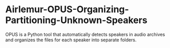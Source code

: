# Airlemur-OPUS-Organizing-Partitioning-Unknown-Speakers
OPUS is a Python tool that automatically detects speakers in audio archives and organizes the files for each speaker into separate folders.
